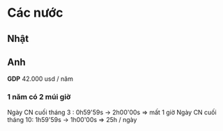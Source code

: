# Các nước 


## Nhật

## Anh

**GDP** 42.000 usd / năm  

### 1 năm có 2 múi giờ 

Ngày CN  cuối tháng 3 : 0h59'59s -> 2h00'00s  => mất 1 giờ 
Ngày CN  cuối tháng 10: 1h59'59s -> 1h00'00s  => 25h / ngày 

